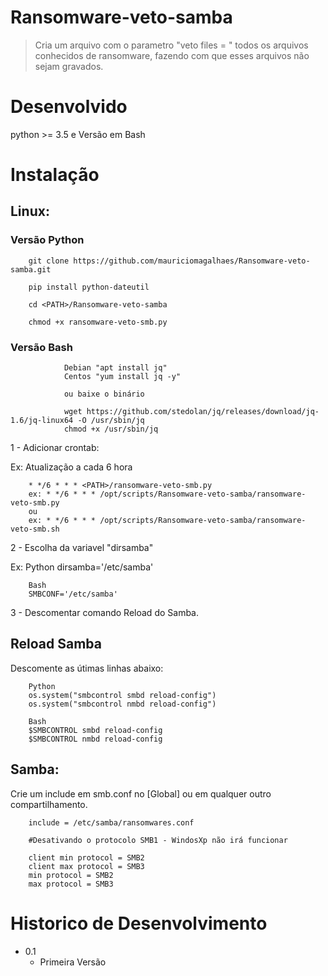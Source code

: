 # Ransomware-veto-samba
> Cria um arquivo com o parametro "veto files = " todos os arquivos conhecidos de ransomware, fazendo com que esses arquivos não sejam gravados.

# Desenvolvido

python >= 3.5 e Versão em Bash

# Instalação

## Linux:

### Versão Python

        git clone https://github.com/mauriciomagalhaes/Ransomware-veto-samba.git

        pip install python-dateutil
        
        cd <PATH>/Ransomware-veto-samba
        
        chmod +x ransomware-veto-smb.py 
        
### Versão Bash

                Debian "apt install jq"
                Centos "yum install jq -y"
                
                ou baixe o binário 
                
                wget https://github.com/stedolan/jq/releases/download/jq-1.6/jq-linux64 -O /usr/sbin/jq
                chmod +x /usr/sbin/jq

1 - Adicionar crontab:

Ex: Atualização a cada 6 hora

        * */6 * * * <PATH>/ransomware-veto-smb.py
        ex: * */6 * * * /opt/scripts/Ransomware-veto-samba/ransomware-veto-smb.py
        ou
        ex: * */6 * * * /opt/scripts/Ransomware-veto-samba/ransomware-veto-smb.sh
        
2 - Escolha da variavel "dirsamba"

Ex: 
        Python
        dirsamba='/etc/samba'
        
        Bash
        SMBCONF='/etc/samba'

3 - Descomentar comando Reload do Samba.

## Reload Samba
Descomente as útimas linhas abaixo:
        
        Python
        os.system("smbcontrol smbd reload-config")
        os.system("smbcontrol nmbd reload-config")
        
        Bash
        $SMBCONTROL smbd reload-config
        $SMBCONTROL nmbd reload-config


## Samba:

Crie um include em smb.conf no [Global] ou em qualquer outro compartilhamento.

        include = /etc/samba/ransomwares.conf

        #Desativando o protocolo SMB1 - WindosXp não irá funcionar
        
        client min protocol = SMB2
        client max protocol = SMB3
        min protocol = SMB2
        max protocol = SMB3


# Historico de Desenvolvimento

* 0.1
    * Primeira Versão

